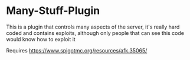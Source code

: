 # Many-Stuff-Plugin
This is a plugin that controls many aspects of the server, it's really hard coded and contains exploits, although only people that can see this code would know how to exploit it

Requires https://www.spigotmc.org/resources/afk.35065/
